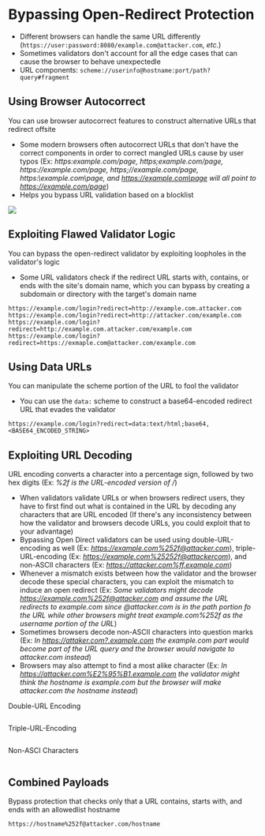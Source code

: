 # Bypassing Open-Redirect Protection

* Different browsers can handle the same URL differently (`https://user:password:8080/example.com@attacker.com`, *etc.*)
* Sometimes validators don't account for all the edge cases that can cause the browser to behave unexpectedle
* URL components: `scheme://userinfo@hostname:port/path?query#fragment`

## Using Browser Autocorrect

You can use browser autocorrect features to construct alternative URLs that redirect offsite

* Some modern browsers often autocorrect URLs that don't have the correct components in order to correct mangled URLs cause by user typos (Ex: *https:example.com/page, https;example.com/page, https:\/\/example.com/page, https;\/\/example.com/page, https:\\example.com\page, and https://example.com\page will all point to https://example.com/page*)
* Helps you bypass URL validation based on a blocklist

![](https://github.com/JonmarCorpuz/SecondBrain/blob/main/Assets/Whitespace.png)

## Exploiting Flawed Validator Logic

You can bypass the open-redirect validator by exploiting loopholes in the validator's logic

* Some URL validators check if the redirect URL starts with, contains, or ends with the site's domain name, which you can bypass by creating a subdomain or directory with the target's domain name

```Text
https://example.com/login?redirect=http://example.com.attacker.com
https://example.com/login?redirect=http://attacker.com/example.com
https://example.com/login?redirect=http://example.com.attacker.com/example.com
https://example.com/login?redirect=https://exmaple.com@attacker.com/example.com
```

## Using Data URLs

You can manipulate the scheme portion of the URL to fool the validator

* You can use the `data:` scheme to construct a base64-encoded redirect URL that evades the validator

```Text
https://example.com/login?redirect=data:text/html;base64,<BASE64_ENCODED_STRING>
```

## Exploiting URL Decoding

URL encoding converts a character into a percentage sign, followed by two hex digits (Ex: *%2f is the URL-encoded version of /*)

* When validators validate URLs or when browsers redirect users, they have to first find out what is contained in the URL by decoding any characters that are URL encoded (If there's any inconsistency between how the validator and browsers decode URLs, you could exploit that to your advantage)
* Bypassing Open Direct validators can be used using double-URL-encoding as well (Ex: *https://example.com%252f@attacker.com*), triple-URL-encoding (Ex: *https://example.com%25252f@attackercom*), and non-ASCII characters (Ex: *https://attacker.com%ff.example.com*)
* Whenever a mismatch exists between how the validator and the browser decode these special characters, you can exploit the mismatch to induce an open redirect (Ex: *Some validators might decode https://example.com%252f@attacker.com and assume the URL redirects to example.com since @attacker.com is in the path portion fo the URL while other browsers might treat example.com%252f as the username portion of the URL*)
* Sometimes browsers decode non-ASCII characters into question marks (Ex: *In https://attaker.com?.example.com the example.com part would become part of the URL query and the browser would navigate to attacker.com instead*)
* Browsers may also attempt to find a most alike character (Ex: *In https://attacker.com%E2%95%B1.example.com the validator might think the hostname is example.com but the browser will make attacker.com the hostname instead*)

Double-URL Encoding
```Text

```

Triple-URL-Encoding
```Text

```

Non-ASCI Characters
```Text

```

## Combined Payloads

Bypass protection that checks only that a URL contains, starts with, and ends with an allowedlist hostname
```Text
https://hostname%252f@attacker.com/hostname
```
